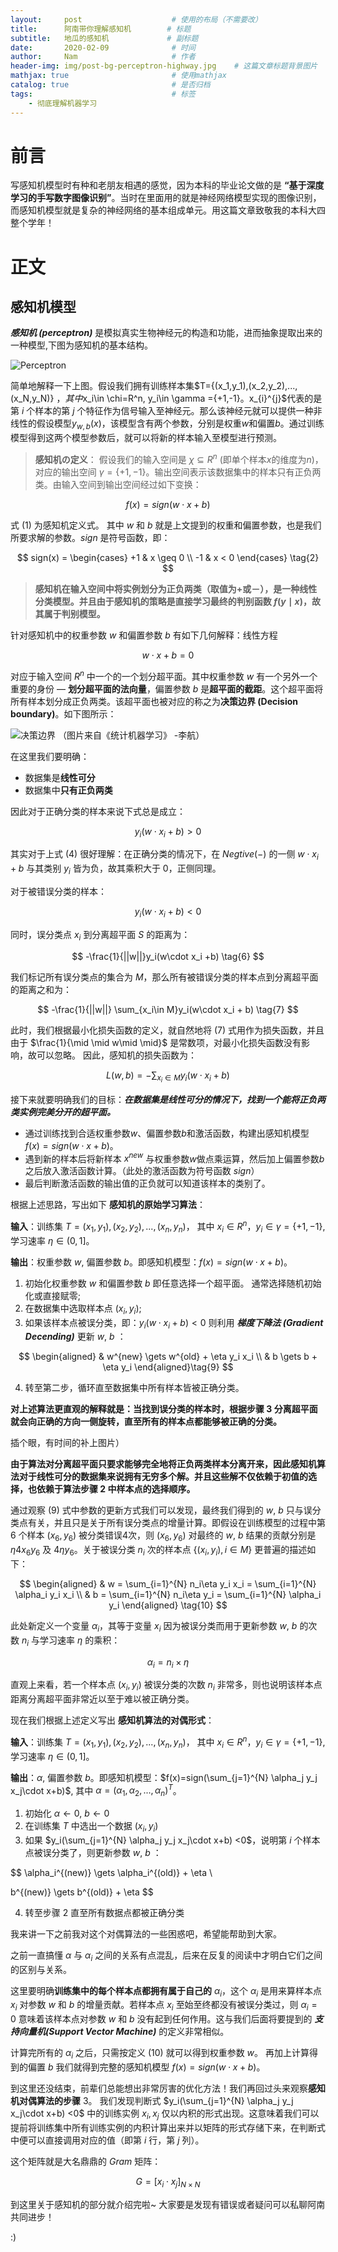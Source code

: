 ```yaml
---
layout:     post                    # 使用的布局（不需要改）
title:      阿南带你理解感知机        # 标题 
subtitle:   地瓜的感知机             # 副标题
date:       2020-02-09              # 时间
author:     Nam                     # 作者
header-img: img/post-bg-perceptron-highway.jpg    # 这篇文章标题背景图片
mathjax: true                       # 使用mathjax
catalog: true                       # 是否归档
tags:                               # 标签
    - 彻底理解机器学习
---
```


# 前言

写感知机模型时有种和老朋友相遇的感觉，因为本科的毕业论文做的是 **“基于深度学习的手写数字图像识别”**。当时在里面用的就是神经网络模型实现的图像识别，而感知机模型就是复杂的神经网络的基本组成单元。用这篇文章致敬我的本科大四整个学年！

# 正文

## 感知机模型

***感知机 (perceptron)*** 是模拟真实生物神经元的构造和功能，进而抽象提取出来的一种模型,下图为感知机的基本结构。

![Perceptron](https://s2.ax1x.com/2020/02/20/3mJtbj.png)

简单地解释一下上图。假设我们拥有训练样本集$T=\{(x_1,y_1),(x_2,y_2),...,(x_N,y_N)\} $，其中$x_i\in \chi=R^n, y_i\in \gamma =\{+1,-1\}$。$x_{i}^{j}$代表的是第 $i$ 个样本的第 $j$ 个特征作为信号输入至神经元。那么该神经元就可以提供一种非线性的假设模型$y_{w,b}(x)$，该模型含有两个参数，分别是权重$w$和偏置$b$。通过训练模型得到这两个模型参数后，就可以将新的样本输入至模型进行预测。

>**感知机の定义**： 假设我们的输入空间是 $\chi\subseteq R^n$ (即单个样本$x$的维度为$n$)，对应的输出空间 $\gamma=\{+1, -1\}$。输出空间表示该数据集中的样本只有正负两类。由输入空间到输出空间经过如下变换：

$$
f(x)=sign(w\cdot x+b) \tag{1}
$$

式 $(1)$ 为感知机定义式。 其中 $w$ 和 $b$ 就是上文提到的权重和偏置参数，也是我们所要求解的参数。$sign$ 是符号函数，即：

$$
sign(x) = 
\begin{cases}
+1 & x \geq 0 \\
-1 & x < 0
\end{cases} \tag{2}
$$

>**感知机在输入空间中将实例划分为正负两类（取值为+或－），是一种线性分类模型。并且由于感知机的策略是直接学习最终的判别函数 $f(y\mid x)$，故其属于判别模型。**

针对感知机中的权重参数 $w$ 和偏置参数 $b$ 有如下几何解释：线性方程

$$
w\cdot x+b=0 \tag{3}
$$

对应于输入空间 $R^n$ 中一个的一个划分超平面。其中权重参数 $w$ 有一个另外一个重要的身份 — **划分超平面的法向量**，偏置参数 $b$ 是**超平面的截距**。这个超平面将所有样本划分成正负两类。该超平面也被对应的称之为**决策边界 (Decision boundary)**。如下图所示：

![决策边界](https://s2.ax1x.com/2020/02/20/3m3d56.jpg)
（图片来自《统计机器学习》 -李航）



在这里我们要明确：

* 数据集是**线性可分**
* 数据集中**只有正负两类**

因此对于正确分类的样本来说下式总是成立：

$$
y_i(w\cdot x_i + b) > 0 \tag{4}
$$

其实对于上式 $(4)$ 很好理解：在正确分类的情况下，在 $Negtive (-)$ 的一侧 $w \cdot x_i +b$ 与其类别 $y_i$ 皆为负，故其乘积大于 $0$，正侧同理。

对于被错误分类的样本：

$$
y_i(w\cdot x_i + b) < 0 \tag{5}
$$

同时，误分类点 $x_i$ 到分离超平面 $S$ 的距离为：

$$
-\frac{1}{||w||}y_i(w\cdot x_i +b) \tag{6}
$$

我们标记所有误分类点的集合为 $M$，那么所有被错误分类的样本点到分离超平面的距离之和为：

$$
-\frac{1}{||w||} \sum_{x_i\in M}y_i(w\cdot x_i + b) \tag{7}
$$

此时，我们根据最小化损失函数的定义，就自然地将 $(7)$ 式用作为损失函数，并且由于 $\frac{1}{\mid \mid w\mid \mid}$ 是常数项，对最小化损失函数没有影响，故可以忽略。 因此，感知机的损失函数为：

$$
L(w,b) = -\sum_{x_i\in M}y_i(w\cdot x_i + b) \tag{8}
$$

接下来就要明确我们的目标：***在数据集是线性可分的情况下，找到一个能将正负两类实例完美分开的超平面。***

* 通过训练找到合适权重参数$w$、偏置参数$b$和激活函数，构建出感知机模型 $f(x)=sign(w\cdot x+b)$。
* 遇到新的样本后将新样本 $x^{new}$ 与权重参数$w$做点乘运算，然后加上偏置参数$b$之后放入激活函数计算。（此处的激活函数为符号函数 $sign$）
* 最后判断激活函数的输出值的正负就可以知道该样本的类别了。

根据上述思路，写出如下 **感知机的原始学习算法**：

**输入**：训练集 $T={(x_1, y_1), (x_2, y_2), ... , (x_n, y_n)}$， 其中 $x_i\in R^n$，$y_i\in \gamma=\{+1, -1\}$, 学习速率 $\eta \in (0,1]$。

**输出**：权重参数 $w$, 偏置参数 $b$。即感知机模型：$f(x)=sign(w\cdot x+b)$。

1. 初始化权重参数 $w$ 和偏置参数 $b$ 即任意选择一个超平面。 通常选择随机初始化或直接赋零;
2. 在数据集中选取样本点 $(x_i,y_i)$;
3. 如果该样本点被误分类，即：$y_i(w\cdot x_i + b) < 0$ 则利用 ***梯度下降法 (Gradient Decending)*** 更新 $w$, $b$ ：

$$
\begin{aligned}
& w^{new} \gets w^{old} + \eta y_i x_i \\
& b \gets b + \eta y_i
\end{aligned}\tag{9}
$$

4. 转至第二步，循环直至数据集中所有样本皆被正确分类。

**对上述算法更直观的解释就是：当找到误分类的样本时，根据步骤 $3$ 分离超平面就会向正确的方向一侧旋转，直至所有的样本点都能够被正确的分类。** 

插个眼，有时间的补上图片）

**由于算法对分离超平面只要求能够完全地将正负两类样本分离开来，因此感知机算法对于线性可分的数据集来说拥有无穷多个解。并且这些解不仅依赖于初值的选择，也依赖于算法步骤 $2$ 中样本点的选择顺序。**

通过观察 $(9)$ 式中参数的更新方式我们可以发现，最终我们得到的 $w$, $b$ 只与误分类点有关，并且只是关于所有误分类点的增量计算。即假设在训练模型的过程中第 $6$ 个样本 $(x_6, y_6)$ 被分类错误4次，则 $(x_6, y_6)$ 对最终的 $w$, $b$ 结果的贡献分别是 $\eta4x_6y_6$ 及 $4\eta y_6$。关于被误分类 $n_i$ 次的样本点 $\{(x_i, y_i), i\in M\}$ 更普遍的描述如下：

$$
\begin{aligned}
& w = \sum_{i=1}^{N} n_i\eta y_i x_i = \sum_{i=1}^{N} \alpha_i y_i x_i \\
& b = \sum_{i=1}^{N} n_i\eta y_i = \sum_{i=1}^{N} \alpha_i y_i
\end{aligned} \tag{10}
$$

此处新定义一个变量 $\alpha_i$，其等于变量 $x_i$ 因为被误分类而用于更新参数 $w$, $b$ 的次数 $n_i$ 与学习速率 $\eta$ 的乘积：

$$
\alpha_i = n_i \times \eta
$$

直观上来看，若一个样本点 $(x_i, y_i)$ 被误分类的次数 $n_i$ 非常多，则也说明该样本点距离分离超平面非常近以至于难以被正确分类。

现在我们根据上述定义写出 **感知机算法的对偶形式**：

**输入**：训练集 $T={(x_1, y_1), (x_2, y_2), ... , (x_n, y_n)}$， 其中 $x_i\in R^n$，$y_i\in \gamma=\{+1, -1\}$, 学习速率 $\eta \in (0,1]$。

**输出**：$\alpha$, 偏置参数 $b$。即感知机模型：$f(x)=sign(\sum_{j=1}^{N} \alpha_j y_j x_j\cdot x+b)$, 其中 $\alpha = (\alpha_1, \alpha_2,..., \alpha_n)^T$。

1. 初始化 $\alpha \gets 0$, $b \gets 0$
2. 在训练集 $T$ 中选出一个数据 $(x_i, y_i)$
3. 如果 $y_i(\sum_{j=1}^{N} \alpha_j y_j x_j\cdot x+b) <0$，说明第 $i$ 个样本点被误分类了，则更新参数 $w$, $b$ ：

$$
\alpha_i^{(new)} \gets \alpha_i^{(old)} + \eta \\

b^{(new)} \gets b^{(old)} + \eta
$$

4. 转至步骤 $2$ 直至所有数据点都被正确分类

我来讲一下之前我对这个对偶算法的一些困惑吧，希望能帮助到大家。

之前一直搞懂 $\alpha$ 与 $\alpha_i$ 之间的关系有点混乱，后来在反复的阅读中才明白它们之间的区别与关系。

这里要明确**训练集中的每个样本点都拥有属于自己的** $\alpha_i$，这个 $\alpha_i$ 是用来算样本点 $x_i$ 对参数 $w$ 和 $b$ 的增量贡献。若样本点 $x_i$ 至始至终都没有被误分类过，则 $\alpha_i=0$ 意味着该样本点对参数 $w$ 和 $b$ 没有起到任何作用。这与我们后面将要提到的 ***支持向量机(Support Vector Machine)*** 的定义非常相似。

计算完所有的 $\alpha_i$ 之后，只需按定义 $(10)$ 就可以得到权重参数 $w$。 再加上计算得到的偏置 $b$ 我们就得到完整的感知机模型 $f(x)=sign(w\cdot x+b)$。

到这里还没结束，前辈们总能想出非常厉害的优化方法！我们再回过头来观察**感知机对偶算法的步骤** $3$。 我们发现判断式 $y_i(\sum_{j=1}^{N} \alpha_j y_j x_j\cdot x+b) <0$ 中的训练实例 $x_i, x_j$ 仅以内积的形式出现。这意味着我们可以提前将训练集中所有训练实例的内积计算出来并以矩阵的形式存储下来，在判断式中便可以直接调用对应的值（即第 $i$ 行，第 $j$ 列）。

这个矩阵就是大名鼎鼎的 $Gram$ 矩阵：

$$
G=[x_i\cdot x_j]_{N\times N}
$$

到这里关于感知机的部分就介绍完啦~ 大家要是发现有错误或者疑问可以私聊阿南共同进步！

:)
